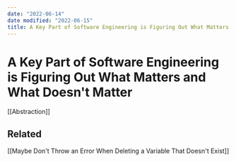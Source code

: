```yaml
---
date: "2022-06-14"
date modified: "2022-06-15"
title: A Key Part of Software Engineering is Figuring Out What Matters and What Doesn't Matter
---
```


# A Key Part of Software Engineering is Figuring Out What Matters and What Doesn't Matter
[[Abstraction]]

## Related
[[Maybe Don't Throw an Error When Deleting a Variable That Doesn't Exist]]
